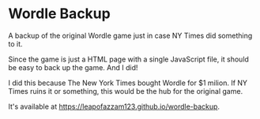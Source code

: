 # Wordle Backup
A backup of the original Wordle game just in case NY Times did something to it.

Since the game is just a HTML page with a single JavaScript file, it should be easy to back up the game. And I did!

I did this because The New York Times bought Wordle for $1 milion. If NY Times ruins it or something, this would be the hub for the original game.

It's available at https://leapofazzam123.github.io/wordle-backup.
